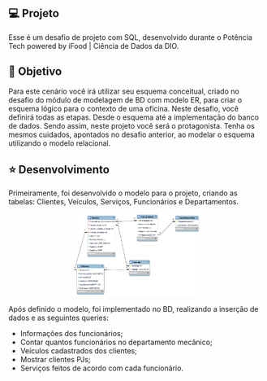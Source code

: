 ## 💻 Projeto
Esse é um desafio de projeto com SQL, desenvolvido durante o Potência Tech powered by iFood | Ciência de Dados da DIO.

## 🚀 Objetivo
Para este cenário você irá utilizar seu esquema conceitual, criado no desafio do módulo de modelagem de BD com modelo ER, para criar o esquema lógico para o contexto de uma oficina. 
Neste desafio, você definirá todas as etapas. Desde o esquema até a implementação do banco de dados. Sendo assim, neste projeto você será o protagonista. Tenha os mesmos cuidados, apontados no desafio anterior, ao modelar o esquema utilizando o modelo relacional.


## ⭐ Desenvolvimento
Primeiramente, foi desenvolvido o modelo para o projeto, criando as tabelas: Clientes, Veículos, Serviços, Funcionários e Departamentos.

<p align="center">
    <img src="modelo.png" alt="Demonstração do projeto" width="50%" />
</p>

Após definido o modelo, foi implementado no BD, realizando a inserção de dados e as seguintes queries:
- Informações dos funcionários;
- Contar quantos funcionários no departamento mecânico;
- Veículos cadastrados dos clientes;
- Mostrar clientes PJs;
- Serviços feitos de acordo com cada funcionário.